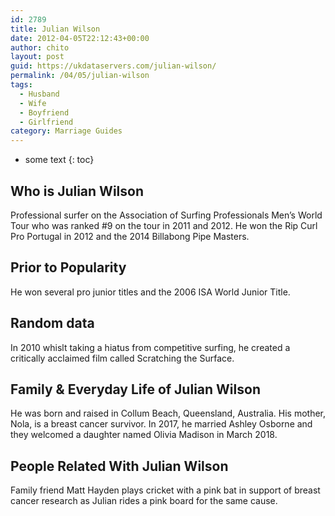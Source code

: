 ```yaml
---
id: 2789
title: Julian Wilson
date: 2012-04-05T22:12:43+00:00
author: chito
layout: post
guid: https://ukdataservers.com/julian-wilson/
permalink: /04/05/julian-wilson
tags:
  - Husband
  - Wife
  - Boyfriend
  - Girlfriend
category: Marriage Guides
---
```


* some text
{: toc}
          
          
## Who is  Julian Wilson
                  
                  
                  
Professional surfer on the Association of Surfing Professionals Men&#8217;s World Tour who was ranked #9 on the tour in 2011 and 2012. He won the Rip Curl Pro Portugal in 2012 and the 2014 Billabong Pipe Masters.
                  
                
                
                
## Prior to Popularity 
                  
                  
                  
He won several pro junior titles and the 2006 ISA World Junior Title.
                  
                
                
                
## Random data 
                  
                  
                  
In 2010 whislt taking a hiatus from competitive surfing, he created a critically acclaimed film called Scratching the Surface.
                  
                
                
                
## Family & Everyday Life of Julian Wilson
                  
                  
                  
He was born and raised in Collum Beach, Queensland, Australia. His mother, Nola, is a breast cancer survivor. In 2017, he married Ashley Osborne and they welcomed a daughter named Olivia Madison in March 2018.
                  
                
                
                
## People Related With  Julian Wilson
                  
                  
                  
Family friend Matt Hayden plays cricket with a pink bat in support of breast cancer research as Julian rides a pink board for the same cause.
                  
                
              
            
          
          
          
    
    
  
